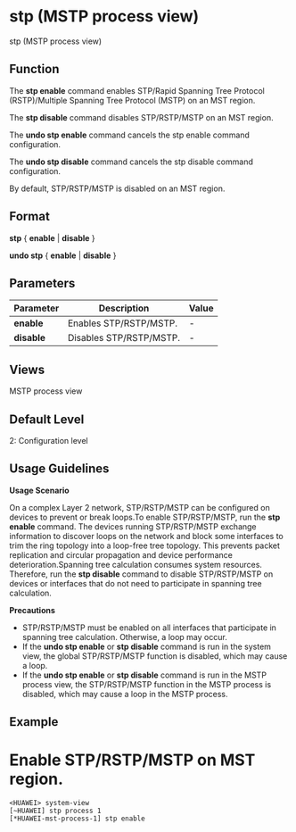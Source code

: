 stp (MSTP process view)
=======================

stp (MSTP process view)

Function
--------



The **stp enable** command enables STP/Rapid Spanning Tree Protocol (RSTP)/Multiple Spanning Tree Protocol (MSTP) on an MST region.

The **stp disable** command disables STP/RSTP/MSTP on an MST region.

The **undo stp enable** command cancels the stp enable command configuration.

The **undo stp disable** command cancels the stp disable command configuration.



By default, STP/RSTP/MSTP is disabled on an MST region.


Format
------

**stp** { **enable** | **disable** }

**undo stp** { **enable** | **disable** }


Parameters
----------

| Parameter | Description | Value |
| --- | --- | --- |
| **enable** | Enables STP/RSTP/MSTP. | - |
| **disable** | Disables STP/RSTP/MSTP. | - |



Views
-----

MSTP process view


Default Level
-------------

2: Configuration level


Usage Guidelines
----------------

**Usage Scenario**



On a complex Layer 2 network, STP/RSTP/MSTP can be configured on devices to prevent or break loops.To enable STP/RSTP/MSTP, run the **stp enable** command. The devices running STP/RSTP/MSTP exchange information to discover loops on the network and block some interfaces to trim the ring topology into a loop-free tree topology. This prevents packet replication and circular propagation and device performance deterioration.Spanning tree calculation consumes system resources. Therefore, run the **stp disable** command to disable STP/RSTP/MSTP on devices or interfaces that do not need to participate in spanning tree calculation.



**Precautions**

* STP/RSTP/MSTP must be enabled on all interfaces that participate in spanning tree calculation. Otherwise, a loop may occur.
* If the **undo stp enable** or **stp disable** command is run in the system view, the global STP/RSTP/MSTP function is disabled, which may cause a loop.
* If the **undo stp enable** or **stp disable** command is run in the MSTP process view, the STP/RSTP/MSTP function in the MSTP process is disabled, which may cause a loop in the MSTP process.


Example
-------

# Enable STP/RSTP/MSTP on MST region.
```
<HUAWEI> system-view
[~HUAWEI] stp process 1
[*HUAWEI-mst-process-1] stp enable

```